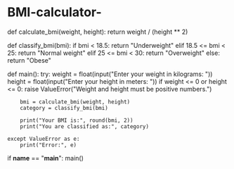 # BMI-calculator-
def calculate_bmi(weight, height):
    return weight / (height ** 2)

def classify_bmi(bmi):
    if bmi < 18.5:
        return "Underweight"
    elif 18.5 <= bmi < 25:
        return "Normal weight"
    elif 25 <= bmi < 30:
        return "Overweight"
    else:
        return "Obese"

def main():
    try:
        weight = float(input("Enter your weight in kilograms: "))
        height = float(input("Enter your height in meters: "))
        if weight <= 0 or height <= 0:
            raise ValueError("Weight and height must be positive numbers.")
        
        bmi = calculate_bmi(weight, height)
        category = classify_bmi(bmi)
        
        print("Your BMI is:", round(bmi, 2))
        print("You are classified as:", category)
        
    except ValueError as e:
        print("Error:", e)

if __name__ == "__main__":
    main()
